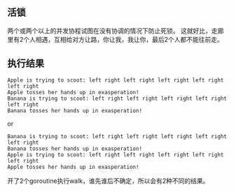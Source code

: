 ## 活锁
两个或两个以上的并发协程试图在没有协调的情况下防止死锁。
这就好比，走廊里有2个人相遇，互相给对方让路，你让我，我让你，最后2个人都不能往前走。

## 执行结果
```text
Apple is trying to scoot: left right left right left right left right left right
Apple tosses her hands up in exasperation!
Banana is trying to scoot: left right left right left right left right left right
Banana tosses her hands up in exasperation!
```
or
```text
Banana is trying to scoot: left right left right left right left right left right
Banana tosses her hands up in exasperation!
Apple is trying to scoot: left right left right left right left right left right
Apple tosses her hands up in exasperation!
```
开了2个goroutine执行walk，谁先谁后不确定，所以会有2种不同的结果。